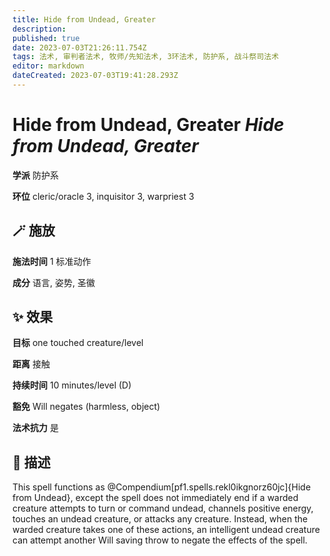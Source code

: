 ```yaml
---
title: Hide from Undead, Greater
description: 
published: true
date: 2023-07-03T21:26:11.754Z
tags: 法术, 审判者法术, 牧师/先知法术, 3环法术, 防护系, 战斗祭司法术
editor: markdown
dateCreated: 2023-07-03T19:41:28.293Z
---
```


# **Hide from Undead, Greater** *Hide from Undead, Greater*

**学派** 防护系 

**环位** cleric/oracle 3, inquisitor 3, warpriest 3

## 🪄 施放

**施法时间** 1 标准动作

**成分** 语言, 姿势, 圣徽

## ✨ 效果 

**目标** one touched creature/level 

**距离** 接触  

**持续时间** 10 minutes/level (D) 

**豁免** Will negates (harmless, object)

**法术抗力** 是

## 📖 描述

This spell functions as @Compendium[pf1.spells.rekl0ikgnorz60jc]{Hide from Undead}, except the spell does not immediately end if a warded creature attempts to turn or command undead, channels positive energy, touches an undead creature, or attacks any creature. Instead, when the warded creature takes one of these actions, an intelligent undead creature can attempt another Will saving throw to negate the effects of the spell.
    